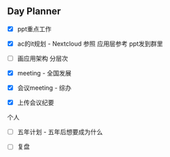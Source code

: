 ## Day Planner
- [x] ppt重点工作
- [x] ac的it规划 - Nextcloud 参照 应用层参考 ppt发到群里
- [ ] 画应用架构 分层次 
- [x] meeting - 全国发展
- [x] 会议meeting - 综办
- [x] 上传会议纪要


个人
- [ ] 五年计划 - 五年后想要成为什么
- [ ] 复盘

